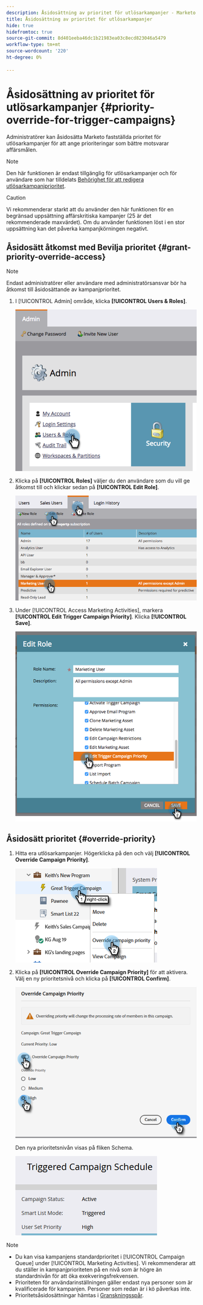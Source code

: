 ```yaml
---
description: Åsidosättning av prioritet för utlösarkampanjer - Marketo Docs - produktdokumentation
title: Åsidosättning av prioritet för utlösarkampanjer
hide: true
hidefromtoc: true
source-git-commit: 8d401eeba46dc1b21983ea03c8ecd823046a5479
workflow-type: tm+mt
source-wordcount: '220'
ht-degree: 0%

---
```


# Åsidosättning av prioritet för utlösarkampanjer {#priority-override-for-trigger-campaigns}

Administratörer kan åsidosätta Marketo fastställda prioritet för utlösarkampanjer för att ange prioriteringar som bättre motsvarar affärsmålen.

>[!NOTE]
>
>Den här funktionen är endast tillgänglig för utlösarkampanjer och för användare som har tilldelats [Behörighet för att redigera utlösarkampanjprioritet](#grant-priority-override-access).

>[!CAUTION]
>
>Vi rekommenderar starkt att du använder den här funktionen för en begränsad uppsättning affärskritiska kampanjer (25 är det rekommenderade maxvärdet). Om du använder funktionen löst i en stor uppsättning kan det påverka kampanjkörningen negativt.

## Åsidosätt åtkomst med Bevilja prioritet {#grant-priority-override-access}

>[!NOTE]
>
>Endast administratörer eller användare med administratörsansvar bör ha åtkomst till åsidosättande av kampanjprioritet.

1. I [!UICONTROL Admin] område, klicka **[!UICONTROL Users & Roles]**.

   ![](assets/priority-override-for-trigger-campaigns-1.png)

1. Klicka på **[!UICONTROL Roles]** väljer du den användare som du vill ge åtkomst till och klickar sedan på **[!UICONTROL Edit Role]**.

   ![](assets/priority-override-for-trigger-campaigns-2.png)

1. Under [!UICONTROL Access Marketing Activities], markera **[!UICONTROL Edit Trigger Campaign Priority]**. Klicka **[!UICONTROL Save]**.

   ![](assets/priority-override-for-trigger-campaigns-3.png)

## Åsidosätt prioritet {#override-priority}

1. Hitta era utlösarkampanjer. Högerklicka på den och välj **[!UICONTROL Override Campaign Priority]**.

   ![](assets/priority-override-for-trigger-campaigns-4.png)

1. Klicka på **[!UICONTROL Override Campaign Priority]** för att aktivera. Välj en ny prioritetsnivå och klicka på **[!UICONTROL Confirm]**.

   ![](assets/priority-override-for-trigger-campaigns-5.png)

   Den nya prioritetsnivån visas på fliken Schema.

   ![](assets/priority-override-for-trigger-campaigns-6.png)

>[!NOTE]
>
>* Du kan visa kampanjens standardprioritet i [!UICONTROL Campaign Queue] under [!UICONTROL Marketing Activities]. Vi rekommenderar att du ställer in kampanjprioriteten på en nivå som är högre än standardnivån för att öka exekveringsfrekvensen.
>* Prioriteten för användarinställningen gäller endast nya personer som är kvalificerade för kampanjen. Personer som redan är i kö påverkas inte.
>* Prioritetsåsidosättningar hämtas i [Granskningsspår](/help/marketo/product-docs/administration/audit-trail/audit-trail-overview.md).

